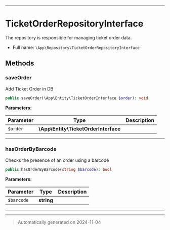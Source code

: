 ***

# TicketOrderRepositoryInterface

The repository is responsible for managing ticket order data.



* Full name: `\App\Repository\TicketOrderRepositoryInterface`



## Methods


### saveOrder

Add Ticket Order in DB

```php
public saveOrder(\App\Entity\TicketOrderInterface $order): void
```








**Parameters:**

| Parameter | Type | Description |
|-----------|------|-------------|
| `$order` | **\App\Entity\TicketOrderInterface** |  |





***

### hasOrderByBarcode

Checks the presence of an order using a barcode

```php
public hasOrderByBarcode(string $barcode): bool
```








**Parameters:**

| Parameter | Type | Description |
|-----------|------|-------------|
| `$barcode` | **string** |  |





***


***
> Automatically generated on 2024-11-04
